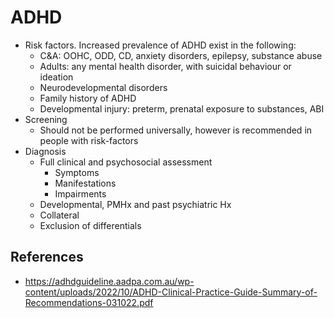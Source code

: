 # ADHD

- Risk factors. Increased prevalence of ADHD exist in the following:
  - C&A: OOHC, ODD, CD, anxiety disorders, epilepsy, substance abuse
  - Adults: any mental health disorder, with suicidal behaviour or ideation
  - Neurodevelopmental disorders
  - Family history of ADHD
  - Developmental injury: preterm, prenatal exposure to substances, ABI
- Screening
  - Should not be performed universally, however is recommended in people with risk-factors
- Diagnosis
  - Full clinical and psychosocial assessment
    - Symptoms
    - Manifestations
    - Impairments
  - Developmental, PMHx and past psychiatric Hx
  - Collateral
  - Exclusion of differentials


## References
- https://adhdguideline.aadpa.com.au/wp-content/uploads/2022/10/ADHD-Clinical-Practice-Guide-Summary-of-Recommendations-031022.pdf